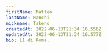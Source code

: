 ```yaml
---
firstName: Matteo
lastName: Manchi
nickname: Takeno
createdAt: 2022-06-13T21:34:16.556Z
updatedAt: 2022-06-13T21:34:16.577Z
bio: L1 di Roma.
---
```

